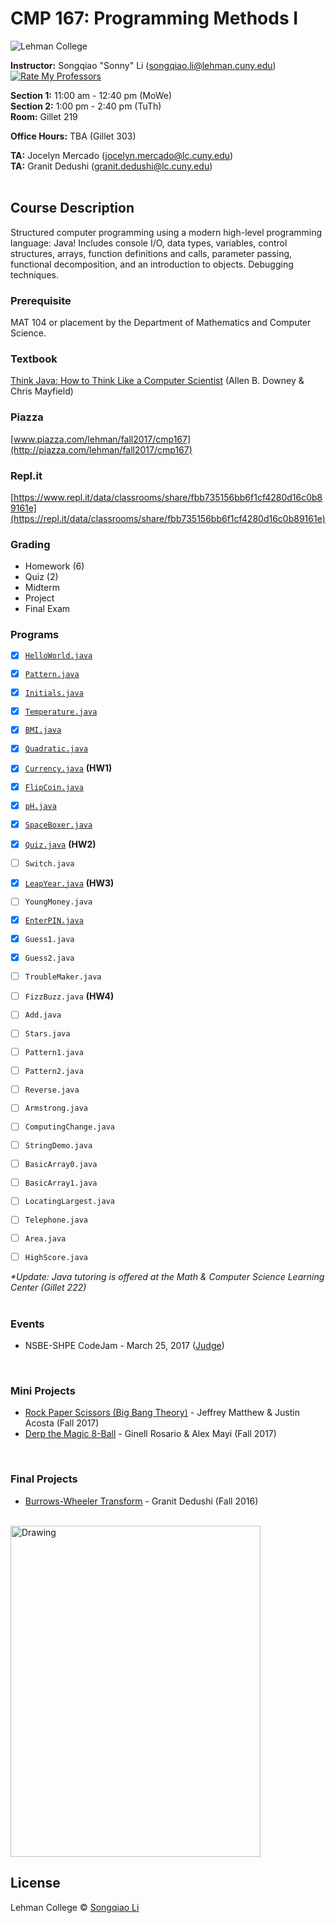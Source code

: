 # CMP 167: Programming Methods I #

![Lehman College][logo]

[logo]: https://github.com/sonnynomnom/CMP-167-Programming-Methods-I/blob/master/logo.png "Lehman College 2017"

**Instructor:** Songqiao "Sonny" Li (songqiao.li@lehman.cuny.edu) <a href="http://www.ratemyprofessors.com/ShowRatings.jsp?tid=2173337"> <img src="https://github.com/sonnynomnom/Introduction-to-Programming-in-C/blob/master/ratemyprofessors.png" alt="Rate My Professors"/></a>
  
**Section 1:** 11:00 am - 12:40 pm (MoWe)  
**Section 2:** 1:00 pm - 2:40 pm (TuTh)  
**Room:** Gillet 219  

**Office Hours:** TBA (Gillet 303)  
  
**TA:** Jocelyn Mercado (jocelyn.mercado@lc.cuny.edu)  
**TA:** Granit Dedushi (granit.dedushi@lc.cuny.edu)
<br>
<br>

## Course Description ##

Structured computer programming using a modern high-level programming language: Java! Includes console I/O, data types, variables, control structures, arrays, function definitions and calls, parameter passing, functional decomposition, and an introduction to objects. Debugging techniques.

### Prerequisite ###

MAT 104 or placement by the Department of Mathematics and Computer Science.

### Textbook ###

[Think Java: How to Think Like a Computer Scientist](http://greenteapress.com/thinkjava6/thinkjava.pdf) (Allen B. Downey & Chris Mayfield)

### Piazza ###

[www.piazza.com/lehman/fall2017/cmp167](http://piazza.com/lehman/fall2017/cmp167) 

### Repl.it ###
[https://www.repl.it/data/classrooms/share/fbb735156bb6f1cf4280d16c0b89161e](https://repl.it/data/classrooms/share/fbb735156bb6f1cf4280d16c0b89161e) 

### Grading ###

* Homework (6)
* Quiz (2)
* Midterm
* Project
* Final Exam

### Programs ###

- [x] [`HelloWorld.java`](Programs/HelloWorld.java)  
- [x] [`Pattern.java`](Programs/Pattern.java)  
- [x] [`Initials.java`](Programs/Initials.java)

- [x] [`Temperature.java`](Programs/Temperature.java)
- [x] [`BMI.java`](Programs/BMI.java)
- [x] [`Quadratic.java`](Programs/Quadratic.java)
- [x] [`Currency.java`](Programs/Currency.java) **(HW1)**

- [x] [`FlipCoin.java`](Programs/FlipCoin.java)
- [x] [`pH.java`](Programs/pH.java)
- [x] [`SpaceBoxer.java`](Programs/SpaceBoxer.java)
- [x] [`Quiz.java`](Programs/Quiz.java) **(HW2)**

- [ ] `Switch.java` 
- [x] [`LeapYear.java`](Programs/LeapYear.java) **(HW3)**

- [ ] `YoungMoney.java`
- [x] [`EnterPIN.java`](Programs/EnterPIN.java)
- [x] `Guess1.java`
- [x] `Guess2.java`
- [ ] `TroubleMaker.java`
- [ ] `FizzBuzz.java` **(HW4)**
- [ ] `Add.java`

- [ ] `Stars.java`
- [ ] `Pattern1.java`
- [ ] `Pattern2.java`

- [ ] `Reverse.java`
- [ ] `Armstrong.java`

- [ ] `ComputingChange.java`

- [ ] `StringDemo.java`

- [ ] `BasicArray0.java`
- [ ] `BasicArray1.java`

- [ ] `LocatingLargest.java`
- [ ] `Telephone.java`

- [ ] `Area.java`
- [ ] `HighScore.java`

_*Update: Java tutoring is offered at the Math & Computer Science Learning Center (Gillet 222)_  
<br>

### Events ###

* NSBE-SHPE CodeJam - March 25, 2017 ([Judge](https://credly.com/credit/13866597))
<br>

### Mini Projects ###

* [Rock Paper Scissors (Big Bang Theory)](Projects/RockPaperScissorsLizardSpock.java) - Jeffrey Matthew & Justin Acosta (Fall 2017)
* [Derp the Magic 8-Ball](Projects/Magic8Ball.java) - Ginell Rosario & Alex Mayi (Fall 2017)
<br>

### Final Projects ###

* [Burrows-Wheeler Transform](https://www.youtube.com/watch?v=h-J2_NIDvLw) - Granit Dedushi (Fall 2016)
<br>

<img src="https://github.com/sonnynomnom/CMP-167-Programming-Methods-I/blob/master/granit.jpg" alt="Drawing" width="400" height="530" />

## License
Lehman College © [Songqiao Li](https://instagram.com/sonnynomnom)
